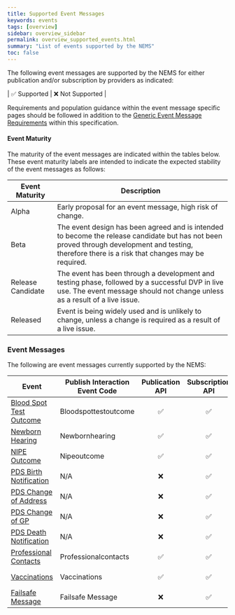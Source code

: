 ```yaml
---
title: Supported Event Messages
keywords: events
tags: [overview]
sidebar: overview_sidebar
permalink: overview_supported_events.html
summary: "List of events supported by the NEMS"
toc: false
---
```


The following event messages are supported by the NEMS for either publication and/or subscription by providers as indicated:

| &#9989; Supported | &#10060; Not Supported |

Requirements and population guidance within the event message specific pages should be followed in addition to the [Generic Event Message Requirements](explore_genreic_event_requirements.html) within this specification.

#### Event Maturity

The maturity of the event messages are indicated within the tables below. These event maturity labels are intended to indicate the expected stability of the event messages as follows:

| Event Maturity | Description |
| --- | --- |
| Alpha | Early proposal for an event message, high risk of change. |
| Beta | The event design has been agreed and is intended to become the release candidate but has not been proved through development and testing, therefore there is a risk that changes may be required. |
| Release Candidate | The event has been through a development and testing phase, followed by a successful DVP in live use. The event message should not change unless as a result of a live issue. |
| Released | Event is being widely used and is unlikely to change, unless a change is required as a result of a live issue. |


### Event Messages

The following are event messages currently supported by the NEMS:

| Event | Publish Interaction Event Code | Publication API | Subscription API | Date Available | Event Maturity |
|---|---|:---:|:---:|---|---|
| [Blood Spot Test Outcome](blood_spot_test_outcome_1.html) | Bloodspottestoutcome | &#9989; | &#9989; | October 2019 | Release Candidate |
| [Newborn Hearing](newborn_hearing_1.html) | Newbornhearing | &#9989; | &#9989; | October 2019 | Release Candidate |
| [NIPE Outcome](nipe_outcome_1.html) | Nipeoutcome | &#9989; | &#9989; | October 2019 | Release Candidate |
| [PDS Birth Notification](pds_birth_notification.html) | N/A | &#10060; | &#9989; | March 2019 | Release Candidate |
| [PDS Change of Address](pds_change_of_address.html) | N/A | &#10060; | &#9989; | March 2019 | Release Candidate |
| [PDS Change of GP](pds_change_of_gp.html) | N/A | &#10060; | &#9989; | March 2019 | Release Candidate |
| [PDS Death Notification](pds_death_notification.html) | N/A | &#10060; | &#9989; | March 2019 | Release Candidate |
| [Professional Contacts](professional_contacts_1.html) | Professionalcontacts | &#9989; | &#9989; | February 2020 | Beta |
| [Vaccinations](vaccinations_1.html) | Vaccinations | &#9989; | &#9989; | February 2020 | Beta |
| [Failsafe Message](failsafe_message.html) | Failsafe Message | &#10060; | &#9989; | April 2020 | Beta |